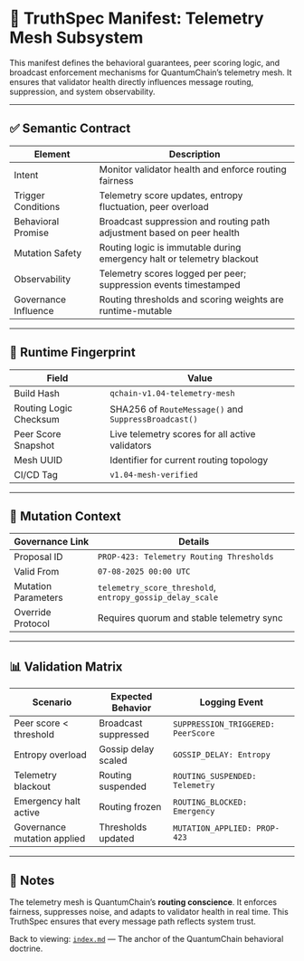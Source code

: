 # 📡 TruthSpec Manifest: Telemetry Mesh Subsystem

This manifest defines the behavioral guarantees, peer scoring logic, and broadcast enforcement mechanisms for QuantumChain’s telemetry mesh. It ensures that validator health directly influences message routing, suppression, and system observability.

---

## ✅ Semantic Contract

| Element                | Description                                                                 |
|------------------------|-----------------------------------------------------------------------------|
| Intent                 | Monitor validator health and enforce routing fairness                      |
| Trigger Conditions     | Telemetry score updates, entropy fluctuation, peer overload                |
| Behavioral Promise     | Broadcast suppression and routing path adjustment based on peer health     |
| Mutation Safety        | Routing logic is immutable during emergency halt or telemetry blackout     |
| Observability          | Telemetry scores logged per peer; suppression events timestamped           |
| Governance Influence   | Routing thresholds and scoring weights are runtime-mutable                 |

---

## 🧬 Runtime Fingerprint

| Field                  | Value                                                  |
|------------------------|--------------------------------------------------------|
| Build Hash             | `qchain-v1.04-telemetry-mesh`                          |
| Routing Logic Checksum | SHA256 of `RouteMessage()` and `SuppressBroadcast()`   |
| Peer Score Snapshot    | Live telemetry scores for all active validators        |
| Mesh UUID              | Identifier for current routing topology                |
| CI/CD Tag              | `v1.04-mesh-verified`                                  |

---

## 📎 Mutation Context

| Governance Link        | Details                                                                    |
|------------------------|-----------------------------------------------------------------------------|
| Proposal ID            | `PROP-423: Telemetry Routing Thresholds`                                   |
| Valid From             | `07-08-2025 00:00 UTC`                                                      |
| Mutation Parameters    | `telemetry_score_threshold`, `entropy_gossip_delay_scale`                  |
| Override Protocol      | Requires quorum and stable telemetry sync                                  |

---

## 📊 Validation Matrix

| Scenario                              | Expected Behavior                      | Logging Event                     |
|---------------------------------------|----------------------------------------|-----------------------------------|
| Peer score < threshold                | Broadcast suppressed                   | `SUPPRESSION_TRIGGERED: PeerScore`|
| Entropy overload                      | Gossip delay scaled                    | `GOSSIP_DELAY: Entropy`           |
| Telemetry blackout                    | Routing suspended                      | `ROUTING_SUSPENDED: Telemetry`    |
| Emergency halt active                 | Routing frozen                         | `ROUTING_BLOCKED: Emergency`      |
| Governance mutation applied           | Thresholds updated                     | `MUTATION_APPLIED: PROP-423`      |

---

## 🧭 Notes

The telemetry mesh is QuantumChain’s **routing conscience**. It enforces fairness, suppresses noise, and adapts to validator health in real time. This TruthSpec ensures that every message path reflects system trust.


Back to viewing: [`index.md`](./Index.md) — The anchor of the QuantumChain behavioral doctrine.
